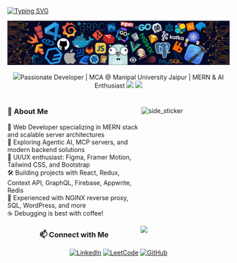 <a href="https://git.io/typing-svg"><img src="https://readme-typing-svg.demolab.com?font=Fira+Code&weight=700&pause=1000&color=F7F6F7&background=FFFFFF00&width=435&lines=Hi+there+%F0%9F%91%8B+I+am+Vikash+Kumar+Dubey" alt="Typing SVG" /></a>
<p align="center"><img src="https://raw.githubusercontent.com/KevinPatel04/KevinPatel04/master/header.png"></p>

 <div align="center"> 
   
  
   


</p> <img src="https://media.giphy.com/media/qjqUcgIyRjsl2/giphy.gif" width="50" />Passionate Developer | MCA @ Manipal University Jaipur | MERN & AI Enthusiast   <img src="https://media.giphy.com/media/gH3LO09IOiZIqePwv9/giphy.gif" width="50" 

   
 </div>
 <img src="https://user-images.githubusercontent.com/73097560/115834477-dbab4500-a447-11eb-908a-139a6edaec5c.gif">
 <br>
 <br>
 

 


<div>
 <div  display="inline" align="left" width="60%">
 <img align="right" width=200px height=200px alt="side_sticker" src="https://media.giphy.com/media/TEnXkcsHrP4YedChhA/giphy.gif" />
  
   ### 🚀 About Me
💼 Web Developer specializing in MERN stack and scalable server architectures <br>
🧠 Exploring Agentic AI, MCP servers, and modern backend solutions <br>
🎨 UI/UX enthusiast: Figma, Framer Motion, Tailwind CSS, and Bootstrap <br>
🛠️ Building projects with React, Redux, Context API, GraphQL, Firebase, Appwrite, Redis <br>
📝 Experienced with NGINX reverse proxy, SQL, WordPress, and more <br>
☕ Debugging is best with coffee!
 </div>
 
  <img  align="right" width="40%" src="https://owlbertsio-resized.s3.amazonaws.com/Popper.psd.full.png">
</div>

<!--
**05vikash/05vikash** is a ✨ _special_ ✨ repository because its `README.md` (this file) appears on your GitHub profile.

Here are some ideas to get you started:

- 🔭 I’m currently working on ...
- 🌱 I’m currently learning ...
- 👯 I’m looking to collaborate on ...
- 🤔 I’m looking for help with ...
- 💬 Ask me about ...
- 📫 How to reach me: ...
- 😄 Pronouns: ...
- ⚡ Fun fact: ...
-->
### 📫 Connect with Me

[![LinkedIn](https://img.shields.io/badge/-LinkedIn-blue?logo=linkedin&logoColor=white)](your-linkedin-url)
[![LeetCode](https://img.shields.io/badge/-LeetCode-orange?logo=leetcode&logoColor=white)](your-leetcode-url)
[![GitHub](https://img.shields.io/badge/-GitHub-181717?logo=github&logoColor=white)](https://github.com/05vikash)
